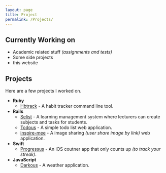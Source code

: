 ```yaml
---
layout: page
title: Project
permalink: /Projects/
---
```


## Currently Working on

- Academic related stuff _(assignments and tests)_
- Some side projects
- this website

## Projects

Here are a few projects I worked on.

- **Ruby**
  - [Hbtrack](https://github.com/kw7oe/hbtrack) \- A habit tracker command line tool.
- **Rails**
  - [Selist](https://github.com/kw7oe/selist) \- A learning management system where lecturers can create subjects and tasks for students.
  - [Todous](https://github.com/kw7oe/todous) \- A simple todo list web application.
  - [inspire-mee](https://github.com/kw7oe/inspire-mee) \- A image sharing _(user share image by link)_ web application.
- **Swift**
  - [Progressus](https://itunes.apple.com/app/progressus/id1201084774?mt=8) \- An iOS coutner app that only counts up _(to track your streak)_.
- **JavaScript**
  - [Darkous](https://github.com/kw7oe/darkous) \- A weather application.

